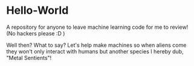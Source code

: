 # Hello-World
A repository for anyone to leave machine learning code for me to review! (No hackers please :D )

Well then? What to say? Let's help make machines so when aliens come they won't only interact with humans but another species I hereby dub, "Metal Sentients"!
